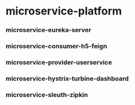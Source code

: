 # microservice-platform
### microservice-eureka-server
### microservice-consumer-h5-feign
### microservice-provider-userservice
### microservice-hystrix-turbine-dashboard
### microservice-sleuth-zipkin
